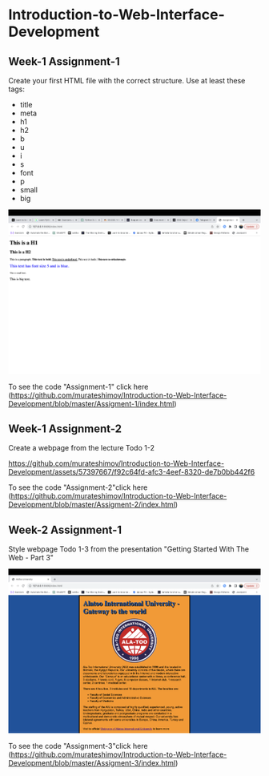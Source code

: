 # Introduction-to-Web-Interface-Development
## Week-1 Assignment-1
Create your first HTML file with the correct structure. Use at least these tags:

* title
* meta
* h1
* h2
* b
* u
* i
* s
* font
* p
* small
* big

![Week-1 Assignment-1](Week1-Assignment1/img/assigment-1.png?raw=true)

To see the code "Assignment-1" click here (https://github.com/murateshimov/Introduction-to-Web-Interface-Development/blob/master/Assigment-1/index.html)


## Week-1 Assignment-2
Create a webpage from the lecture Todo 1-2

https://github.com/murateshimov/Introduction-to-Web-Interface-Development/assets/57397667/f92c64fd-afc3-4eef-8320-de7b0bb442f6

To see the code "Assignment-2"click here (https://github.com/murateshimov/Introduction-to-Web-Interface-Development/blob/master/Assigment-2/index.html)

## Week-2 Assignment-1
Style webpage Todo 1-3 from the presentation "Getting Started With The Web - Part 3"

![assignment-3](Week2-Assignment1/img/screenshot.png?raw=true)

To see the code "Assignment-3"click here (https://github.com/murateshimov/Introduction-to-Web-Interface-Development/blob/master/Assigment-3/index.html)


